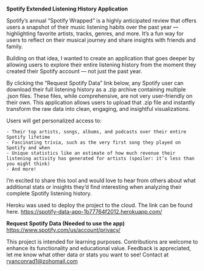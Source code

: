 **Spotify Extended Listening History Application**

Spotify’s annual “Spotify Wrapped” is a highly anticipated review that offers users a snapshot of their music listening habits over the past year — highlighting favorite artists, tracks, genres, and more. It’s a fun way for users to reflect on their musical journey and share insights with friends and family.

Building on that idea, I wanted to create an application that goes deeper by allowing users to explore their entire listening history from the moment they created their Spotify account — not just the past year.

By clicking the “Request Spotify Data” link below, any Spotify user can download their full listening history as a .zip archive containing multiple .json files. These files, while comprehensive, are not very user-friendly on their own. This application allows users to upload that .zip file and instantly transform the raw data into clean, engaging, and insightful visualizations.

Users will get personalized access to:

    - Their top artists, songs, albums, and podcasts over their entire Spotify lifetime
    - Fascinating trivia, such as the very first song they played on Spotify and when
    - Unique statistics like an estimate of how much revenue their listening activity has generated for artists (spoiler: it’s less than you might think)
    - And more!

I’m excited to share this tool and would love to hear from others about what additional stats or insights they’d find interesting when analyzing their complete Spotify listening history.


Heroku was used to deploy the project to the cloud. The link can be found here.
https://spotify-data-app-1b77764f2012.herokuapp.com/

**Request Spotify Data (Needed to use the app)**
https://www.spotify.com/us/account/privacy/


This project is intended for learning purposes. Contributions are welcome to enhance its functionality and educational value. Feedback is appreciated, let me know what other data or stats you want to see!
Contact at ryanconrad1@zohomail.com
